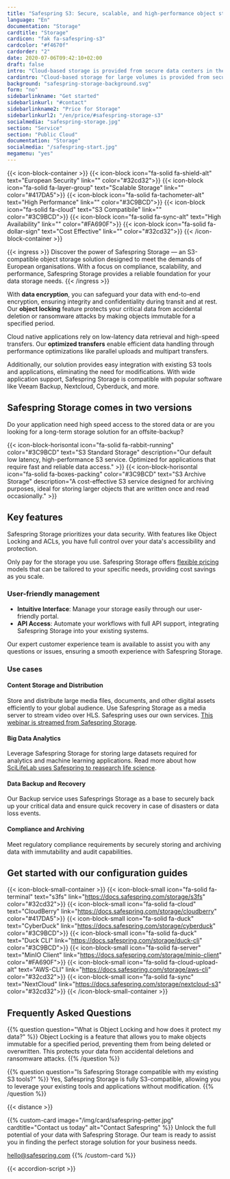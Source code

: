 ```yaml
---
title: "Safespring S3: Secure, scalable, and high-performance object storage"
language: "En"
documentation: "Storage"
cardtitle: "Storage"
cardicon: "fak fa-safespring-s3"
cardcolor: "#f4670f"
cardorder: "2"
date: 2020-07-06T09:42:10+02:00
draft: false
intro: "Cloud-based storage is provided from secure data centers in the nordics and is based on the market-leading Ceph storage technology."
cardintro: "Cloud-based storage for large volumes is provided from secure Nordic data centers"
background: "safespring-storage-background.svg"
form: "no"
sidebarlinkname: "Get started"
sidebarlinkurl: "#contact"
sidebarlinkname2: "Price for Storage"
sidebarlinkurl2: "/en/price/#safespring-storage-s3"
socialmedia: "safespring-storage.jpg"
section: "Service"
section: "Public Cloud"
documentation: "Storage"
socialmedia: "/safespring-start.jpg"
megamenu: "yes"
---
```



{{< icon-block-container >}}
    {{< icon-block icon="fa-solid fa-shield-alt" text="European Security" link="" color="#32cd32">}}
    {{< icon-block icon="fa-solid fa-layer-group" text="Scalable Storage" link="" color="#417DA5">}}
    {{< icon-block icon="fa-solid fa-tachometer-alt" text="High Performance" link="" color="#3C9BCD">}}
    {{< icon-block icon="fa-solid fa-cloud" text="S3 Compatibile" link="" color="#3C9BCD">}}
    {{< icon-block icon="fa-solid fa-sync-alt" text="High Availability" link="" color="#FA690F">}}
    {{< icon-block icon="fa-solid fa-dollar-sign" text="Cost Effective" link="" color="#32cd32">}}
{{< /icon-block-container >}}

{{< ingress >}}
Discover the power of Safespring Storage — an S3-compatible object storage solution designed to meet the demands of European organisations. With a focus on compliance, scalability, and performance, Safespring Storage provides a reliable foundation for your data storage needs.
{{< /ingress >}}

With **data encryption**, you can safeguard your data with end-to-end encryption, ensuring integrity and confidentiality during transit and at rest. Our **object locking** feature protects your critical data from accidental deletion or ransomware attacks by making objects immutable for a specified period.

Cloud native applications rely on low-latency data retrieval and high-speed transfers. Our **optimized transfers** enable efficient data handling through performance optimizations like parallel uploads and multipart transfers. 

Additionally, our solution provides easy integration with existing S3 tools and applications, eliminating the need for modifications. With wide application support, Safespring Storage is compatible with popular software like Veeam Backup, Nextcloud, Cyberduck, and more.


## Safespring Storage comes in two versions
Do your application need high speed access to the stored data or are you looking for a long-term storage solution for an offsite-backup?

{{< icon-block-horisontal icon="fa-solid fa-rabbit-running" color="#3C9BCD" text="S3 Standard Storage" description="Our default low latency, high-performance S3 service. Optimized for applications that require fast and reliable data access." >}}
{{< icon-block-horisontal icon="fa-solid fa-boxes-packing" color="#3C9BCD" text="S3 Archive Storage" description="A cost-effective S3 service designed for archiving purposes, ideal for storing larger objects that are written once and read occasionally." >}}

## Key features

Safespring Storage prioritizes your data security. With features like Object Locking and ACLs, you have full control over your data's accessibility and protection.

Only pay for the storage you use. Safespring Storage offers [flexible pricing](http://localhost:1313/en/price/#safespring-storage-s3) models that can be tailored to your specific needs, providing cost savings as you scale.

### **User-friendly management**

- **Intuitive Interface**: Manage your storage easily through our user-friendly portal.
- **API Access**: Automate your workflows with full API support, integrating Safespring Storage into your existing systems.

Our expert customer experience team is available to assist you with any questions or issues, ensuring a smooth experience with Safespring Storage.

### Use cases

#### Content Storage and Distribution

Store and distribute large media files, documents, and other digital assets efficiently to your global audience. Use Safespring Storage as a media server to stream video over HLS. Safespring uses our own services. [This webinar is streamed from Safespring Storage](/webinar/safespring-partner-webinar-elastisys-1/).

#### Big Data Analytics

Leverage Safespring Storage for storing large datasets required for analytics and machine learning applications. Read more about how [SciLifeLab uses Safespring to reasearch life science](http://localhost:1313/en/services/case/scilifelab/).

#### Data Backup and Recovery

Our Backup service uses Safesprings Storage as a base to securely back up your critical data and ensure quick recovery in case of disasters or data loss events.

#### Compliance and Archiving

Meet regulatory compliance requirements by securely storing and archiving data with immutability and audit capabilities.

## Get started with our configuration guides

{{< icon-block-small-container >}}
    {{< icon-block-small icon="fa-solid fa-terminal" text="s3fs" link="https://docs.safespring.com/storage/s3fs" color="#32cd32">}}
    {{< icon-block-small icon="fa-solid fa-cloud" text="CloudBerry" link="https://docs.safespring.com/storage/cloudberry" color="#417DA5">}}
    {{< icon-block-small icon="fa-solid fa-duck" text="CyberDuck" link="https://docs.safespring.com/storage/cyberduck" color="#3C9BCD">}}
    {{< icon-block-small icon="fa-solid fa-duck" text="Duck CLI" link="https://docs.safespring.com/storage/duck-cli" color="#3C9BCD">}}
    {{< icon-block-small icon="fa-solid fa-server" text="MinIO Client" link="https://docs.safespring.com/storage/minio-client" color="#FA690F">}}
    {{< icon-block-small icon="fa-solid fa-cloud-upload-alt" text="AWS-CLI" link="https://docs.safespring.com/storage/aws-cli" color="#32cd32">}}
    {{< icon-block-small icon="fa-solid fa-sync" text="NextCloud" link="https://docs.safespring.com/storage/nextcloud-s3" color="#32cd32">}}
{{< /icon-block-small-container >}}

## Frequently Asked Questions

{{% question question="What is Object Locking and how does it protect my data?" %}}
Object Locking is a feature that allows you to make objects immutable for a specified period, preventing them from being deleted or overwritten. This protects your data from accidental deletions and ransomware attacks.
{{% /question %}}

{{% question question="Is Safespring Storage compatible with my existing S3 tools?" %}}
Yes, Safespring Storage is fully S3-compatible, allowing you to leverage your existing tools and applications without modification.
{{% /question %}}

{{< distance >}}

{{% custom-card image="/img/card/safespring-petter.jpg" cardtitle="Contact us today" alt="Contact Safespring" %}}
Unlock the full potential of your data with Safespring Storage. Our team is ready to assist you in finding the perfect storage solution for your business needs.

[hello@safespring.com](mailto:hello@safespring.com)
{{% /custom-card %}}

{{< accordion-script >}}
